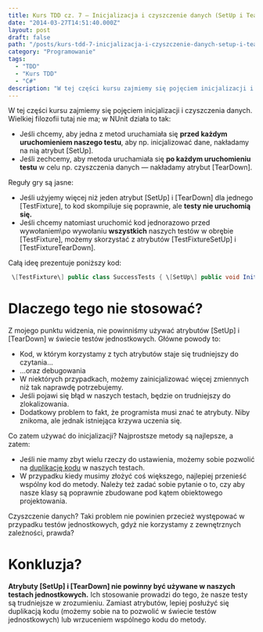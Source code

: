 ```yaml
---
title: Kurs TDD cz. 7 — Inicjalizacja i czyszczenie danych (SetUp i TearDown)
date: "2014-03-27T14:51:40.000Z"
layout: post
draft: false
path: "/posts/kurs-tdd-7-inicjalizacja-i-czyszczenie-danych-setup-i-teardown/"
category: "Programowanie"
tags:
  - "TDD"
  - "Kurs TDD"
  - "C#"
description: "W tej części kursu zajmiemy się pojęciem inicjalizacji i czyszczenia danych."
---
```


W tej części kursu zajmiemy się pojęciem inicjalizacji i czyszczenia danych. Wielkiej filozofii tutaj nie ma; w NUnit działa to tak:

*   Jeśli chcemy, aby jedna z metod uruchamiała się **przed każdym uruchomieniem naszego testu**, aby np. inicjalizować dane, nakładamy na nią atrybut \[SetUp\].
*   Jeśli zechcemy, aby metoda uruchamiała się **po każdym uruchomieniu testu** w celu np. czyszczenia danych — nakładamy atrybut \[TearDown\].

Reguły gry są jasne:

*   Jeśli użyjemy więcej niż jeden atrybut \[SetUp\] i \[TearDown\] dla jednego \[TestFixture\], to kod skompiluje się poprawnie, ale **testy nie uruchomią się.**
*   Jeśli chcemy natomiast uruchomić kod jednorazowo przed wywołaniem\\po wywołaniu **wszystkich** naszych testów w obrębie \[TestFixture\], możemy skorzystać z atrybutów \[TestFixtureSetUp\] i \[TestFixtureTearDown\].

Całą ideę prezentuje poniższy kod: 
```csharp
 \[TestFixture\] public class SuccessTests { \[SetUp\] public void Init() {...} \[TearDown\] public void Dispose() {...} \[Test\] public void Add() {...} } 
```


# Dlaczego tego nie stosować?

Z mojego punktu widzenia, nie powinniśmy używać atrybutów \[SetUp\] i \[TearDown\] w świecie testów jednostkowych. Główne powody to:

*   Kod, w którym korzystamy z tych atrybutów staje się trudniejszy do czytania...
*   ...oraz debugowania
*   W niektórych przypadkach, możemy zainicjalizować więcej zmiennych niż tak naprawdę potrzebujemy.
*   Jeśli pojawi się błąd w naszych testach, będzie on trudniejszy do zlokalizowania.
*   Dodatkowy problem to fakt, że programista musi znać te atrybuty. Niby znikoma, ale jednak istniejąca krzywa uczenia się.

Co zatem używać do inicjalizacji? Najprostsze metody są najlepsze, a zatem:

*   Jeśli nie mamy zbyt wielu rzeczy do ustawienia, możemy sobie pozwolić na [duplikację kodu](http://dariuszwozniak.net/2013/11/18/kurs-tdd-czesc-6-dobre-i-zle-praktyki-testow-jednostkowych/) w naszych testach.
*   W przypadku kiedy musimy złożyć coś większego, najlepiej przenieść wspólny kod do metody. Należy też zadać sobie pytanie o to, czy aby nasze klasy są poprawnie zbudowane pod kątem obiektowego projektowania.

Czyszczenie danych? Taki problem nie powinien przecież występować w przypadku testów jednostkowych, gdyż nie korzystamy z zewnętrznych zależności, prawda?

# Konkluzja?

**Atrybuty \[SetUp\] i \[TearDown\] nie powinny być używane w naszych testach jednostkowych.** Ich stosowanie prowadzi do tego, że nasze testy są trudniejsze w zrozumieniu. Zamiast atrybutów, lepiej posłużyć się duplikacją kodu (możemy sobie na to pozwolić w świecie testów jednostkowych) lub wrzuceniem wspólnego kodu do metody.